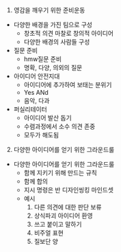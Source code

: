 1. 영감을 깨우기 위한 준비운동
- 다양한 배경을 가진 팀으로 구성
  * 창초적 의견 마찰로 창의적 아이디어
  * 다양한 배경의 사람들 구성
- 질문 준비
  * hmw질문 준비
  * 명확, 다양, 의외의 질문
- 아이디어 안전지대
  * 아이디어에 추가하여 보태는 분위기
  * Yes ANd
  * 음악, 다과
- 퍼실리테이터
  * 아이디어 발산 돕기
  * 수렴과정에서 소수 의견 존중
  * 모두가 해도됨
2. 다양한 아이디어를 얻기 위한 그라운드룰
- 다양한 아이디어를 얻기 위한 그라운드룰
  *  함께 지키기 위해 만드는 규칙
  *  함께 합의
  *  지시 명령은 반 디자인씽킹 마인드셋
  *  예시
      1) 다른 의견에 대한 판단 보류
      2) 상식파괴 아이디어 환영
      3) 쓰고 붙이고 말하기
      4) 비주얼 표현
      5) 질보단 양
